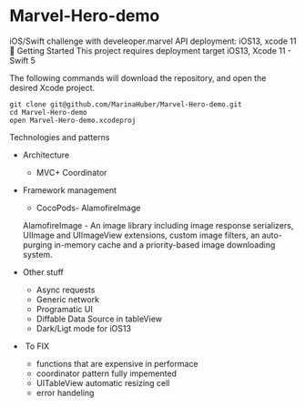 # Marvel-Hero-demo
iOS/Swift challenge with develeoper.marvel API
deployment: iOS13, xcode 11
📍 Getting Started
This project requires deployment target iOS13, Xcode 11 - Swift 5

The following commands will download the repository, and open the desired Xcode project.
```
git clone git@github.com/MarinaHuber/Marvel-Hero-demo.git
cd Marvel-Hero-demo
open Marvel-Hero-demo.xcodeproj
```
Technologies and patterns
* Architecture
    * MVC+ Coordinator
* Framework management
    * CocoPods- AlamofireImage
    
    AlamofireImage - An image library including image response serializers, UIImage and UIImageView extensions, custom image filters, an auto-purging in-memory cache and a priority-based image downloading system.
* Other stuff
    * Async requests
    * Generic network
    * Programatic UI
    * Diffable Data Source in tableView
    * Dark/Ligt mode for iOS13
*  To FIX
    * functions that are expensive in performace
    * coordinator pattern fully impemented
    * UITableView automatic resizing cell
    * error handeling
